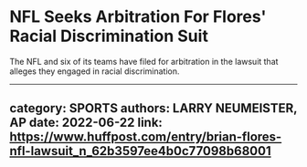 # NFL Seeks Arbitration For Flores' Racial Discrimination Suit

The NFL and six of its teams have filed for arbitration in the lawsuit that alleges they engaged in racial discrimination.

---
category: SPORTS
authors: LARRY NEUMEISTER, AP
date: 2022-06-22
link: https://www.huffpost.com/entry/brian-flores-nfl-lawsuit_n_62b3597ee4b0c77098b68001
---
